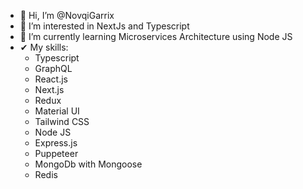 - 👋 Hi, I’m @NovqiGarrix
- 👀 I’m interested in NextJs and Typescript
- 🌱 I’m currently learning Microservices Architecture using Node JS
- ✔  My skills:
  -   Typescript
  -   GraphQL
  -   React.js
  -   Next.js
  -   Redux  
  -   Material UI 
  -   Tailwind CSS
  -   Node JS
  -   Express.js
  -   Puppeteer
  -   MongoDb with Mongoose
  -   Redis

<!---
NovqiGarrix/NovqiGarrix is a ✨ special ✨ repository because its `README.md` (this file) appears on your GitHub profile.
You can click the Preview link to take a look at your changes.
--->
